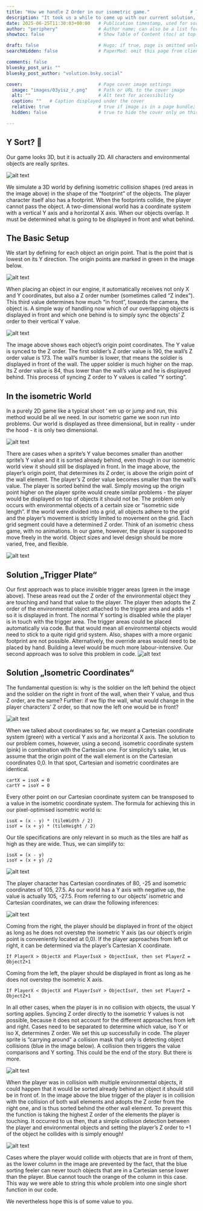 ```yaml
---
title: "How we handle Z Order in our isometric game."               # The page title, shown in the browser and in listings
description: "It took us a while to come up with our current solution, and we’d love to hear your thoughts on it."                   # Meta description for SEO and social sharing
date: 2025-06-25T11:30:03+00:00   # Publication timestamp, used for sorting and display
author: "periphery"               # Author name; can also be a list for multiple authors
showtoc: false                    # Show Table of Content (toc) at top of post. Default false

draft: false                      # Hugo: if true, page is omitted unless built with --buildDrafts
searchHidden: false               # PaperMod: omit this page from client-side search

comments: false
bluesky_post_uri: ""
bluesky_post_author: "volution.bsky.social"

cover:                            # Page cover image settings
  image: "images/03yisz_r.png"    # Path or URL to the cover image
  alt: ""                         # Alt text for accessibility
  caption: ""   # Caption displayed under the cover
  relative: true                  # true if image is in a page bundle; false for static files
  hidden: false                   # true to hide the cover only on this page

---
```


## Y Sort? 🥁
Our game looks 3D, but it is actually 2D. All characters and environmental objects are really sprites.

![alt text](images/01groundcollision_r43.png)

We simulate a 3D world by defining isometric collision shapes (red areas in the image above) in the shape of the “footprint” of the objects. The player character itself also has a footprint. When the footprints collide, the player cannot pass the object.
A two-dimensional world has a coordinate system with a vertical Y axis and a horizontal X axis.
When our objects overlap. It must be determined what is going to be displayed in front and what behind.

## The Basic Setup
We start by defining for each object an origin point. That is the point that is lowest on its Y direction. The origin points are marked in green in the image below.

![alt text](images/02axisandcol_r43.png)

When placing an object in our engine, it automatically receives not only X and Y coordinates, but also a Z order number (sometimes called “Z index”). This third value determines how much “in front”, towards the camera, the object is.
A simple way of handling now which of our overlapping objects is displayed in front and which one behind is to simply sync the objects’ Z order to their vertical Y value.

![alt text](images/03yisz_r43.png)

The image above shows each object’s origin point coordinates. The Y value is synced to the Z order. The first soldier’s Z order value is 190, the wall’s Z order value is 173. The wall’s number is lower, that means the soldier is displayed in front of the wall. The upper soldier is much higher on the map. Its Z order value is 84, thus lower than the wall’s value and he is displayed behind.
This process of syncing Z order to Y values is called “Y sorting”.

## In the isometric World
In a purely 2D game like a typical shoot ‘ em up or jump and run, this method would be all we need. In our isometric game we soon run into problems. Our world is displayed as three dimensional, but in reality - under the hood - it is only two dimensional.

![alt text](images/04overlap_r43.png)

There are cases when a sprite’s Y value becomes smaller than another sprite’s Y value and it is sorted already behind, even though in our isometric world view it should still be displayed in front. In the image above, the player’s origin point, that determines its Z order, is above the origin point of the wall element. The player’s Z order value becomes smaller than the wall’s value. The player is sorted behind the wall. Simply moving up the origin point higher on the player sprite would create similar problems - the player would be displayed on top of objects it should not be.
The problem only occurs with environmental objects of a certain size or “isometric side length”. If the world were divided into a grid, all objects adhere to the grid and the player’s movement is strictly limited to movement on the grid. Each grid segment could have a determined Z order. Think of an isometric chess game, with no animations. In our game, however, the player is supposed to move freely in the world. Object sizes and level design should be more varied, free, and flexible.

![alt text](images/05ysortoverride_r43.png)

## Solution „Trigger Plate“
Our first approach was to place invisible trigger areas (green in the image above). These areas read out the Z order of the environmental object they are touching and hand that value to the player. The player then adopts the Z order of the environmental object attached to the trigger area and adds +1 so it is displayed in front. The normal Y sorting is disabled while the player is in touch with the trigger area.
The trigger areas could be placed automatically via code. But that would mean all environmental objects would need to stick to a quite rigid grid system. Also, shapes with a more organic footprint are not possible. Alternatively, the override areas would need to be placed by hand. Building a level would be much more labour-intensive.
Our second approach was to solve this problem in code.
![alt text](images/06frontbehind_r43.png)

## Solution „Isometric Coordinates“
The fundamental question is: why is the soldier on the left behind the object and the soldier on the right in front of the wall, when their Y value, and thus Z order, are the same? Further: if we flip the wall, what would change in the player characters’ Z order, so that now the left one would be in front?

![alt text](images/07cartisooverlay_r43.png)

When we talked about coordinates so far, we meant a Cartesian coordinate system (green) with a vertical Y axis and a horizontal X axis. The solution to our problem comes, however, using a second, isometric coordinate system (pink) in combination with the Cartesian one.
For simplicity’s sake, let us assume that the origin point of the wall element is on the Cartesian coordinates 0,0. In that spot, Cartesian and isometric coordinates are identical.
```
cartX = isoX = 0
cartY = isoY = 0
```
Every other point on our Cartesian coordinate system can be transposed to a value in the isometric coordinate system.
The formula for achieving this in our pixel-optimised isometric world is:
```
isoX = (x - y) * (tileWidth / 2)
isoY = (x + y) * (tileHeight / 2)
```
Our tile specifications are only relevant in so much as the tiles are half as high as they are wide. Thus, we can simplify to:
```
isoX = (x - y)
isoY = (x + y) /2
```
![alt text](images/08isocalc_r43.png)

The player character has Cartesian coordinates of 80, -25 and isometric coordinates of 105, 27.5. As our world has a Y axis with negative up, the value is actually 105, -27.5.
From referring to our objects’ isometric and Cartesian coordinates, we can draw the following inferences:

![alt text](images/09croosy_r43.png)

Coming from the right, the player should be displayed in front of the object as long as he does not overstep the isometric Y axis (as our object’s origin point is conveniently located at 0,0).
If the player approaches from left or right, it can be determined via the player’s Cartesian X coordinate.
```
If PlayerX > ObjectX and PlayerIsoX > ObjectIsoX, then set PlayerZ = ObjectZ+1
```
Coming from the left, the player should be displayed in front as long as he does not overstep the isometric X axis.
```
If PlayerX < ObjectX and PlayerIsoY > ObjectIsoY, then set PlayerZ = ObjectZ+1
```
In all other cases, when the player is in no collision with objects, the usual Y sorting applies. Syncing Z order directly to the isometric Y values is not possible, because it does not account for the different approaches from left and right. Cases need to be separated to determine which value, iso Y or iso X, determines Z order.
We set this up successfully in code. The player sprite is “carrying around” a collision mask that only is detecting object collisions (blue in the image below). A collision then triggers the value comparisons and Y sorting.
This could be the end of the story. But there is more.

![alt text](images/10multiplecol_r43.png)

When the player was in collision with multiple environmental objects, it could happen that it would be sorted already behind an object it should still be in front of. In the image above the blue trigger of the player is in collision with the collision of both wall elements and adopts the Z order from the right one, and is thus sorted behind the other wall element.
To prevent this the function is taking the highest Z order of the elements the player is touching.
It occurred to us then, that a simple collision detection between the player and environmental objects and setting the player’s Z order to +1 of the object he collides with is simply enough!

![alt text](images/11multiplecol_r43.png)

Cases where the player would collide with objects that are in front of them, as the lower column in the image are prevented by the fact, that the blue sorting feeler can never touch objects that are in a Cartesian sense lower than the player. Blue cannot touch the orange of the column in this case.
This way we were able to string this whole problem into one single short function in our code.

We nevertheless hope this is of some value to you.
